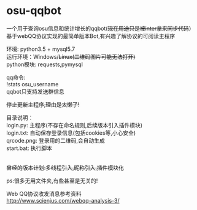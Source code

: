 # osu-qqbot 
一个用于查询osu信息和统计增长的qqbot(~~现在用途只是被inter拿来同步代码~~） </br>
基于webQQ协议实现的最简单版本Bot,有兴趣了解协议的可阅读主程序</br>


环境: python3.5 + mysql5.7</br>
运行环境：Windows/~~Linux(二维码图片可能无法打开)~~</br>
python模块: requests,pymysql</br>

qq命令:</br>
!stats osu_username</br>
qqbot只支持发送群信息</br>

~~停止更新主程序,理由是太懒了!~~

目录说明：</br>
login.py: 主程序(不存在命名规则,后续版本引入插件模块)</br>
login.txt: 自动保存登录信息(包括cookies等,小心安全)</br>
qrcode.png: 登录用的二维码,会自动生成</br>
start.bat: 执行脚本</br></br>

~~曾经的版本计划:多线程引入,昵称引入,插件模块化~~

ps:很多无用文件夹,有些甚至是无关的!


Web QQ协议收发消息参考资料</br>
http://www.scienjus.com/webqq-analysis-3/

